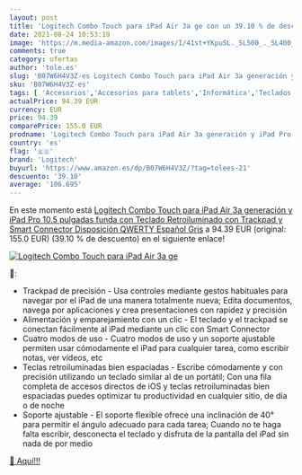 ```yaml
---
layout: post
title: 'Logitech Combo Touch para iPad Air 3a ge con un 39.10 % de descuento'
date: 2021-08-24 10:53:19
image: 'https://m.media-amazon.com/images/I/41st+YKpuSL._SL500_._SL400_.jpg'
comments: true
category: ofertas
author: 'tole.es'
slug: 'B07W6H4V3Z-es Logitech Combo Touch para iPad Air 3a generación y iPad...'
sku: 'B07W6H4V3Z-es'
tags: [ 'Accesorios','Accesorios para tablets','Informática','Teclados para tablets','ipad','logitech', ]
actualPrice: 94.39 EUR
currency: EUR
price: 94.39
comparePrice: 155.0 EUR
prodname: 'Logitech Combo Touch para iPad Air 3a generación y iPad Pro 10.5 pulgadas  funda con Teclado Retroiluminado  con Trackpad y Smart Connector  Disposición QWERTY Español  Gris'
country: 'es'
flag: '🇪🇸'
brand: 'Logitech'
buyurl: 'https://www.amazon.es/dp/B07W6H4V3Z/?tag=tolees-21'
descuento: '39.10'
average: '106.695'
---
```


En este momento está [Logitech Combo Touch para iPad Air 3a generación y iPad Pro 10.5 pulgadas  funda con Teclado Retroiluminado  con Trackpad y Smart Connector  Disposición QWERTY Español  Gris](https://www.amazon.es/dp/B07W6H4V3Z/?tag=tolees-21) a 94.39 EUR (original: 155.0 EUR) (39.10 %  de descuento) en el siguiente enlace!

[![Logitech Combo Touch para iPad Air 3a ge](https://m.media-amazon.com/images/I/41st+YKpuSL._SL500_._SL400_.jpg)](https://www.amazon.es/dp/B07W6H4V3Z/?tag=tolees-21)

🔎:

- Trackpad de precisión - Usa controles mediante gestos habituales para navegar por el iPad de una manera totalmente nueva; Edita documentos, navega por aplicaciones y crea presentaciones con rapidez y precisión
- Alimentación y emparejamiento con un clic - El teclado y el trackpad se conectan fácilmente al iPad mediante un clic con Smart Connector
- Cuatro modos de uso - Cuatro modos de uso y un soporte ajustable permiten usar cómodamente el iPad para cualquier tarea, como escribir notas, ver vídeos, etc
- Teclas retroiluminadas bien espaciadas - Escribe cómodamente y con precisión utilizando un teclado similar al de un portátil; Con una fila completa de accesos directos de iOS y teclas retroiluminadas bien espaciadas puedes optimizar tu productividad en cualquier sitio, de día o de noche
- Soporte ajustable - El soporte flexible ofrece una inclinación de 40° para permitir el ángulo adecuado para cada tarea; Cuando no te haga falta escribir, desconecta el teclado y disfruta de la pantalla del iPad sin nada de por medio

[🛒 Aquí!!!](https://www.amazon.es/dp/B07W6H4V3Z/?tag=tolees-21)
